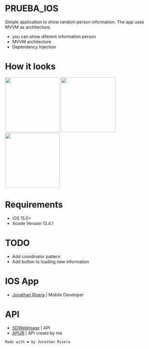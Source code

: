 # PRUEBA_IOS
 Simple application to show random person information. The app uses MVVM as architecture.

  - you can show diferent information person 
  - MVVM architecture
  - Dependency Injection

# How it looks
<img width="180" alt="" src="https://user-images.githubusercontent.com/30934641/163927446-d61a3dd1-3b20-4957-942f-8075ef39c980.png?raw=true">
<img width="180" alt="" src="https://user-images.githubusercontent.com/30934641/163927469-6635afc0-e55b-4dc2-9e3f-e19f884dab3f.png?raw=true">
<img width="180" alt="" src="https://user-images.githubusercontent.com/30934641/163927487-b5c8d465-0d2b-4e53-8e25-7cda545bc40c.png?raw=true">

# Requirements
- iOS 15.0+
- Xcode Version 13.4.1
  
# TODO
- Add coordinator pattern
- Add button to loading new information
  
# IOS App
 - [Jonathan Rivera](https://github.com/JonaRivera-RB) | Mobile Developer

 # API
 - [SDWebImage](https://github.com/SDWebImage/SDWebImage) | API
 - [APIJR](https://github.com/JonaRivera-RB/APIJR_NETWORK) | API create by me
 
```
Made with ❤️ by Jonathan Rivera
```
